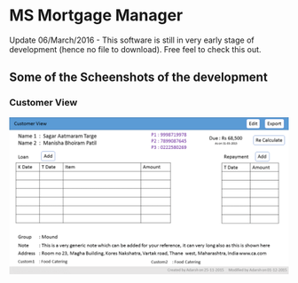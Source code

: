 # MS Mortgage Manager
Update 06/March/2016 - This software is still in very early stage of development (hence no file to download). Free feel to check this out. 

## Some of the Scheenshots of the development

### Customer View

![Customer View Design Screen](images/Customer.View.png?raw=true "Optional Title")
